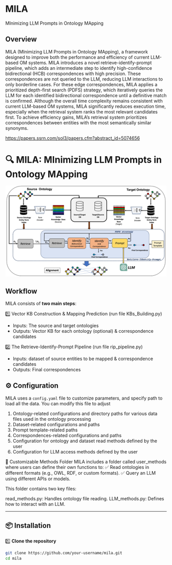 # MILA
MInimizing LLM Prompts in Ontology MApping

## Overview
MILA (MInimizing LLM Prompts in Ontology MApping), a framework designed to improve both the performance and efficiency of current LLM-based OM systems. 
MILA introduces a novel retrieve-identify-prompt pipeline, which adds an intermediate step to identify high-confidence bidirectional (HCB) correspondences with high precision. 
These correspondences are not queried to the LLM, reducing LLM interactions to only borderline cases. 
For these edge correspondences, MILA applies a prioritized depth-first search (PDFS) strategy, which iteratively queries the LLM for each identified bidirectional correspondence until a definitive match is confirmed. 
Although the overall time complexity remains consistent with current LLM-based OM systems, MILA significantly reduces execution time, especially when the retrieval system ranks the most relevant candidates first. 
To achieve efficiency gains, MILA’s retrieval system prioritizes correspondences between entities with the most semantically similar synonyms. 

https://papers.ssrn.com/sol3/papers.cfm?abstract_id=5074656

# 🔍 MILA: MInimizing LLM Prompts in Ontology MApping 

![MILA Overview](images/Figure_1.jpg) 



## Workflow
MILA consists of **two main steps**:

1️⃣ Vector KB Construction & Mapping Prediction (run file KBs_Building.py)  
   - Inputs: The source and target ontologies  
   - Outputs: Vector KB for each ontology (optional) & correspondence candidates  

2️⃣ The Retrieve-Identify-Prompt Pipeline (run file rip_pipeline.py)  
   - Inputs: dataset of source entities to be mapped & correspondence candidates  
   - Outputs: Final correspondences  


## ⚙️ Configuration

MILA uses a `config.yaml` file to customize parameters, and specify path to load all the data. 
You can modify this file to adjust
1) Ontology-related configurations and directory paths for various data files used in the ontology processing
2) Dataset-related configurations and paths
3) Prompt template-related paths
4) Correspondences-related configurations and paths
5) Configuration for ontology and dataset read methods defined by the user
6) Configuration for LLM access methods defined by the user

📂 Customizable Methods Folder
MILA includes a folder called user_methods where users can define their own functions to:
✅ Read ontologies in different formats (e.g., OWL, RDF, or custom formats).
✅ Query an LLM using different APIs or models.

This folder contains two key files:

read_methods.py: Handles ontology file reading.
LLM_methods.py: Defines how to interact with an LLM.


---

## 📦 Installation

1️⃣ **Clone the repository**  
```bash
git clone https://github.com/your-username/mila.git
cd mila
